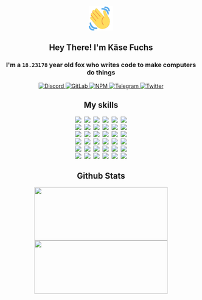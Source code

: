 <div><p align=center><img src=./resources/images/wave.gif width=64px height=64px></p><h2 align=center>Hey There! I'm Käse Fuchs</h2><h3 align=center>I'm a <code>18.23178</code> year old fox who writes code to make computers do things</h3><p align=center><a href=https://discord.com/users/507526681125322772><img alt=Discord src="https://img.shields.io/badge/Discord-5865F2?logo=discord&logoColor=white&style=flat-square#4518e464cebd6c810213b79f720472d3"> </a><a href=https://gitlab.com/kasefuchs><img alt=GitLab src="https://img.shields.io/badge/GitLab-330F63?logo=gitlab&logoColor=white&style=flat-square#4518e464cebd6c810213b79f720472d3"> </a><a href=https://npmjs.com/~kasefuchs><img alt=NPM src="https://img.shields.io/badge/NPM-CB3837?logo=npm&logoColor=white&style=flat-square#4518e464cebd6c810213b79f720472d3"> </a><a href=https://t.me/kasefuchs><img alt=Telegram src="https://img.shields.io/badge/Telegram-2CA5E0?logo=telegram&logoColor=white&style=flat-square#4518e464cebd6c810213b79f720472d3"> </a><a href=https://twitter.com/kasefuchs><img alt=Twitter src="https://img.shields.io/badge/Twitter-1DA1F2?logo=twitter&logoColor=white&style=flat-square#4518e464cebd6c810213b79f720472d3"></a></p><h2 align=center>My skills</h2><p align=center><a href=https://aws.amazon.com/ ><picture><source srcset="https://skillicons.dev/icons?i=aws&theme=dark#4518e464cebd6c810213b79f720472d3" media="(prefers-color-scheme: dark)"><source srcset="https://skillicons.dev/icons?i=aws&theme=light#4518e464cebd6c810213b79f720472d3" media="(prefers-color-scheme: light), (prefers-color-scheme: no-preference)"><img src="https://skillicons.dev/icons?i=aws&theme=light#4518e464cebd6c810213b79f720472d3"></picture></a>&nbsp;&nbsp;<a href=https://en.wikipedia.org/wiki/Bash_(Unix_shell)><picture><source srcset="https://skillicons.dev/icons?i=bash&theme=dark#4518e464cebd6c810213b79f720472d3" media="(prefers-color-scheme: dark)"><source srcset="https://skillicons.dev/icons?i=bash&theme=light#4518e464cebd6c810213b79f720472d3" media="(prefers-color-scheme: light), (prefers-color-scheme: no-preference)"><img src="https://skillicons.dev/icons?i=bash&theme=light#4518e464cebd6c810213b79f720472d3"></picture></a>&nbsp;&nbsp;<a href=https://discord.com/developers/docs><picture><source srcset="https://skillicons.dev/icons?i=bots&theme=dark#4518e464cebd6c810213b79f720472d3" media="(prefers-color-scheme: dark)"><source srcset="https://skillicons.dev/icons?i=bots&theme=light#4518e464cebd6c810213b79f720472d3" media="(prefers-color-scheme: light), (prefers-color-scheme: no-preference)"><img src="https://skillicons.dev/icons?i=bots&theme=light#4518e464cebd6c810213b79f720472d3"></picture></a>&nbsp;&nbsp;<a href=https://www.cloudflare.com/ ><picture><source srcset="https://skillicons.dev/icons?i=cloudflare&theme=dark#4518e464cebd6c810213b79f720472d3" media="(prefers-color-scheme: dark)"><source srcset="https://skillicons.dev/icons?i=cloudflare&theme=light#4518e464cebd6c810213b79f720472d3" media="(prefers-color-scheme: light), (prefers-color-scheme: no-preference)"><img src="https://skillicons.dev/icons?i=cloudflare&theme=light#4518e464cebd6c810213b79f720472d3"></picture></a>&nbsp;&nbsp;<a href=https://en.wikipedia.org/wiki/CSS><picture><source srcset="https://skillicons.dev/icons?i=css&theme=dark#4518e464cebd6c810213b79f720472d3" media="(prefers-color-scheme: dark)"><source srcset="https://skillicons.dev/icons?i=css&theme=light#4518e464cebd6c810213b79f720472d3" media="(prefers-color-scheme: light), (prefers-color-scheme: no-preference)"><img src="https://skillicons.dev/icons?i=css&theme=light#4518e464cebd6c810213b79f720472d3"></picture></a>&nbsp;&nbsp;<a href=https://www.docker.com/ ><picture><source srcset="https://skillicons.dev/icons?i=docker&theme=dark#4518e464cebd6c810213b79f720472d3" media="(prefers-color-scheme: dark)"><source srcset="https://skillicons.dev/icons?i=docker&theme=light#4518e464cebd6c810213b79f720472d3" media="(prefers-color-scheme: light), (prefers-color-scheme: no-preference)"><img src="https://skillicons.dev/icons?i=docker&theme=light#4518e464cebd6c810213b79f720472d3"></picture></a><br><a href=https://www.electronjs.org/ ><picture><source srcset="https://skillicons.dev/icons?i=electron&theme=dark#4518e464cebd6c810213b79f720472d3" media="(prefers-color-scheme: dark)"><source srcset="https://skillicons.dev/icons?i=electron&theme=light#4518e464cebd6c810213b79f720472d3" media="(prefers-color-scheme: light), (prefers-color-scheme: no-preference)"><img src="https://skillicons.dev/icons?i=electron&theme=light#4518e464cebd6c810213b79f720472d3"></picture></a>&nbsp;&nbsp;<a href=https://expressjs.com/ ><picture><source srcset="https://skillicons.dev/icons?i=express&theme=dark#4518e464cebd6c810213b79f720472d3" media="(prefers-color-scheme: dark)"><source srcset="https://skillicons.dev/icons?i=express&theme=light#4518e464cebd6c810213b79f720472d3" media="(prefers-color-scheme: light), (prefers-color-scheme: no-preference)"><img src="https://skillicons.dev/icons?i=express&theme=light#4518e464cebd6c810213b79f720472d3"></picture></a>&nbsp;&nbsp;<a href=https://www.figma.com/ ><picture><source srcset="https://skillicons.dev/icons?i=figma&theme=dark#4518e464cebd6c810213b79f720472d3" media="(prefers-color-scheme: dark)"><source srcset="https://skillicons.dev/icons?i=figma&theme=light#4518e464cebd6c810213b79f720472d3" media="(prefers-color-scheme: light), (prefers-color-scheme: no-preference)"><img src="https://skillicons.dev/icons?i=figma&theme=light#4518e464cebd6c810213b79f720472d3"></picture></a>&nbsp;&nbsp;<a href=https://firebase.google.com/ ><picture><source srcset="https://skillicons.dev/icons?i=firebase&theme=dark#4518e464cebd6c810213b79f720472d3" media="(prefers-color-scheme: dark)"><source srcset="https://skillicons.dev/icons?i=firebase&theme=light#4518e464cebd6c810213b79f720472d3" media="(prefers-color-scheme: light), (prefers-color-scheme: no-preference)"><img src="https://skillicons.dev/icons?i=firebase&theme=light#4518e464cebd6c810213b79f720472d3"></picture></a>&nbsp;&nbsp;<a href=https://flask.palletsprojects.com/ ><picture><source srcset="https://skillicons.dev/icons?i=flask&theme=dark#4518e464cebd6c810213b79f720472d3" media="(prefers-color-scheme: dark)"><source srcset="https://skillicons.dev/icons?i=flask&theme=light#4518e464cebd6c810213b79f720472d3" media="(prefers-color-scheme: light), (prefers-color-scheme: no-preference)"><img src="https://skillicons.dev/icons?i=flask&theme=light#4518e464cebd6c810213b79f720472d3"></picture></a>&nbsp;&nbsp;<a href=https://cloud.google.com/ ><picture><source srcset="https://skillicons.dev/icons?i=gcp&theme=dark#4518e464cebd6c810213b79f720472d3" media="(prefers-color-scheme: dark)"><source srcset="https://skillicons.dev/icons?i=gcp&theme=light#4518e464cebd6c810213b79f720472d3" media="(prefers-color-scheme: light), (prefers-color-scheme: no-preference)"><img src="https://skillicons.dev/icons?i=gcp&theme=light#4518e464cebd6c810213b79f720472d3"></picture></a><br><a href=https://git-scm.com/ ><picture><source srcset="https://skillicons.dev/icons?i=git&theme=dark#4518e464cebd6c810213b79f720472d3" media="(prefers-color-scheme: dark)"><source srcset="https://skillicons.dev/icons?i=git&theme=light#4518e464cebd6c810213b79f720472d3" media="(prefers-color-scheme: light), (prefers-color-scheme: no-preference)"><img src="https://skillicons.dev/icons?i=git&theme=light#4518e464cebd6c810213b79f720472d3"></picture></a>&nbsp;&nbsp;<a href=https://github.com/ ><picture><source srcset="https://skillicons.dev/icons?i=github&theme=dark#4518e464cebd6c810213b79f720472d3" media="(prefers-color-scheme: dark)"><source srcset="https://skillicons.dev/icons?i=github&theme=light#4518e464cebd6c810213b79f720472d3" media="(prefers-color-scheme: light), (prefers-color-scheme: no-preference)"><img src="https://skillicons.dev/icons?i=github&theme=light#4518e464cebd6c810213b79f720472d3"></picture></a>&nbsp;&nbsp;<a href=https://gitlab.com/ ><picture><source srcset="https://skillicons.dev/icons?i=gitlab&theme=dark#4518e464cebd6c810213b79f720472d3" media="(prefers-color-scheme: dark)"><source srcset="https://skillicons.dev/icons?i=gitlab&theme=light#4518e464cebd6c810213b79f720472d3" media="(prefers-color-scheme: light), (prefers-color-scheme: no-preference)"><img src="https://skillicons.dev/icons?i=gitlab&theme=light#4518e464cebd6c810213b79f720472d3"></picture></a>&nbsp;&nbsp;<a href=https://www.heroku.com/ ><picture><source srcset="https://skillicons.dev/icons?i=heroku&theme=dark#4518e464cebd6c810213b79f720472d3" media="(prefers-color-scheme: dark)"><source srcset="https://skillicons.dev/icons?i=heroku&theme=light#4518e464cebd6c810213b79f720472d3" media="(prefers-color-scheme: light), (prefers-color-scheme: no-preference)"><img src="https://skillicons.dev/icons?i=heroku&theme=light#4518e464cebd6c810213b79f720472d3"></picture></a>&nbsp;&nbsp;<a href=https://en.wikipedia.org/wiki/HTML><picture><source srcset="https://skillicons.dev/icons?i=html&theme=dark#4518e464cebd6c810213b79f720472d3" media="(prefers-color-scheme: dark)"><source srcset="https://skillicons.dev/icons?i=html&theme=light#4518e464cebd6c810213b79f720472d3" media="(prefers-color-scheme: light), (prefers-color-scheme: no-preference)"><img src="https://skillicons.dev/icons?i=html&theme=light#4518e464cebd6c810213b79f720472d3"></picture></a>&nbsp;&nbsp;<a href=https://en.wikipedia.org/wiki/JavaScript><picture><source srcset="https://skillicons.dev/icons?i=js&theme=dark#4518e464cebd6c810213b79f720472d3" media="(prefers-color-scheme: dark)"><source srcset="https://skillicons.dev/icons?i=js&theme=light#4518e464cebd6c810213b79f720472d3" media="(prefers-color-scheme: light), (prefers-color-scheme: no-preference)"><img src="https://skillicons.dev/icons?i=js&theme=light#4518e464cebd6c810213b79f720472d3"></picture></a><br><a href=https://en.wikipedia.org/wiki/Linux><picture><source srcset="https://skillicons.dev/icons?i=linux&theme=dark#4518e464cebd6c810213b79f720472d3" media="(prefers-color-scheme: dark)"><source srcset="https://skillicons.dev/icons?i=linux&theme=light#4518e464cebd6c810213b79f720472d3" media="(prefers-color-scheme: light), (prefers-color-scheme: no-preference)"><img src="https://skillicons.dev/icons?i=linux&theme=light#4518e464cebd6c810213b79f720472d3"></picture></a>&nbsp;&nbsp;<a href=https://mui.com/ ><picture><source srcset="https://skillicons.dev/icons?i=materialui&theme=dark#4518e464cebd6c810213b79f720472d3" media="(prefers-color-scheme: dark)"><source srcset="https://skillicons.dev/icons?i=materialui&theme=light#4518e464cebd6c810213b79f720472d3" media="(prefers-color-scheme: light), (prefers-color-scheme: no-preference)"><img src="https://skillicons.dev/icons?i=materialui&theme=light#4518e464cebd6c810213b79f720472d3"></picture></a>&nbsp;&nbsp;<a href=https://en.wikipedia.org/wiki/Markdown><picture><source srcset="https://skillicons.dev/icons?i=md&theme=dark#4518e464cebd6c810213b79f720472d3" media="(prefers-color-scheme: dark)"><source srcset="https://skillicons.dev/icons?i=md&theme=light#4518e464cebd6c810213b79f720472d3" media="(prefers-color-scheme: light), (prefers-color-scheme: no-preference)"><img src="https://skillicons.dev/icons?i=md&theme=light#4518e464cebd6c810213b79f720472d3"></picture></a>&nbsp;&nbsp;<a href=https://www.mongodb.com/ ><picture><source srcset="https://skillicons.dev/icons?i=mongodb&theme=dark#4518e464cebd6c810213b79f720472d3" media="(prefers-color-scheme: dark)"><source srcset="https://skillicons.dev/icons?i=mongodb&theme=light#4518e464cebd6c810213b79f720472d3" media="(prefers-color-scheme: light), (prefers-color-scheme: no-preference)"><img src="https://skillicons.dev/icons?i=mongodb&theme=light#4518e464cebd6c810213b79f720472d3"></picture></a>&nbsp;&nbsp;<a href=https://www.mysql.com/ ><picture><source srcset="https://skillicons.dev/icons?i=mysql&theme=dark#4518e464cebd6c810213b79f720472d3" media="(prefers-color-scheme: dark)"><source srcset="https://skillicons.dev/icons?i=mysql&theme=light#4518e464cebd6c810213b79f720472d3" media="(prefers-color-scheme: light), (prefers-color-scheme: no-preference)"><img src="https://skillicons.dev/icons?i=mysql&theme=light#4518e464cebd6c810213b79f720472d3"></picture></a>&nbsp;&nbsp;<a href=https://nextjs.org/ ><picture><source srcset="https://skillicons.dev/icons?i=nextjs&theme=dark#4518e464cebd6c810213b79f720472d3" media="(prefers-color-scheme: dark)"><source srcset="https://skillicons.dev/icons?i=nextjs&theme=light#4518e464cebd6c810213b79f720472d3" media="(prefers-color-scheme: light), (prefers-color-scheme: no-preference)"><img src="https://skillicons.dev/icons?i=nextjs&theme=light#4518e464cebd6c810213b79f720472d3"></picture></a><br><a href=https://nodejs.org/en/ ><picture><source srcset="https://skillicons.dev/icons?i=nodejs&theme=dark#4518e464cebd6c810213b79f720472d3" media="(prefers-color-scheme: dark)"><source srcset="https://skillicons.dev/icons?i=nodejs&theme=light#4518e464cebd6c810213b79f720472d3" media="(prefers-color-scheme: light), (prefers-color-scheme: no-preference)"><img src="https://skillicons.dev/icons?i=nodejs&theme=light#4518e464cebd6c810213b79f720472d3"></picture></a>&nbsp;&nbsp;<a href=https://www.postgresql.org/ ><picture><source srcset="https://skillicons.dev/icons?i=postgres&theme=dark#4518e464cebd6c810213b79f720472d3" media="(prefers-color-scheme: dark)"><source srcset="https://skillicons.dev/icons?i=postgres&theme=light#4518e464cebd6c810213b79f720472d3" media="(prefers-color-scheme: light), (prefers-color-scheme: no-preference)"><img src="https://skillicons.dev/icons?i=postgres&theme=light#4518e464cebd6c810213b79f720472d3"></picture></a>&nbsp;&nbsp;<a href=https://learn.microsoft.com/en-us/powershell/ ><picture><source srcset="https://skillicons.dev/icons?i=powershell&theme=dark#4518e464cebd6c810213b79f720472d3" media="(prefers-color-scheme: dark)"><source srcset="https://skillicons.dev/icons?i=powershell&theme=light#4518e464cebd6c810213b79f720472d3" media="(prefers-color-scheme: light), (prefers-color-scheme: no-preference)"><img src="https://skillicons.dev/icons?i=powershell&theme=light#4518e464cebd6c810213b79f720472d3"></picture></a>&nbsp;&nbsp;<a href=https://www.python.org/ ><picture><source srcset="https://skillicons.dev/icons?i=py&theme=dark#4518e464cebd6c810213b79f720472d3" media="(prefers-color-scheme: dark)"><source srcset="https://skillicons.dev/icons?i=py&theme=light#4518e464cebd6c810213b79f720472d3" media="(prefers-color-scheme: light), (prefers-color-scheme: no-preference)"><img src="https://skillicons.dev/icons?i=py&theme=light#4518e464cebd6c810213b79f720472d3"></picture></a>&nbsp;&nbsp;<a href=https://www.raspberrypi.org/ ><picture><source srcset="https://skillicons.dev/icons?i=raspberrypi&theme=dark#4518e464cebd6c810213b79f720472d3" media="(prefers-color-scheme: dark)"><source srcset="https://skillicons.dev/icons?i=raspberrypi&theme=light#4518e464cebd6c810213b79f720472d3" media="(prefers-color-scheme: light), (prefers-color-scheme: no-preference)"><img src="https://skillicons.dev/icons?i=raspberrypi&theme=light#4518e464cebd6c810213b79f720472d3"></picture></a>&nbsp;&nbsp;<a href=https://reactjs.org/ ><picture><source srcset="https://skillicons.dev/icons?i=react&theme=dark#4518e464cebd6c810213b79f720472d3" media="(prefers-color-scheme: dark)"><source srcset="https://skillicons.dev/icons?i=react&theme=light#4518e464cebd6c810213b79f720472d3" media="(prefers-color-scheme: light), (prefers-color-scheme: no-preference)"><img src="https://skillicons.dev/icons?i=react&theme=light#4518e464cebd6c810213b79f720472d3"></picture></a><br><a href=https://redux.js.org/ ><picture><source srcset="https://skillicons.dev/icons?i=redux&theme=dark#4518e464cebd6c810213b79f720472d3" media="(prefers-color-scheme: dark)"><source srcset="https://skillicons.dev/icons?i=redux&theme=light#4518e464cebd6c810213b79f720472d3" media="(prefers-color-scheme: light), (prefers-color-scheme: no-preference)"><img src="https://skillicons.dev/icons?i=redux&theme=light#4518e464cebd6c810213b79f720472d3"></picture></a>&nbsp;&nbsp;<a href=https://en.wikipedia.org/wiki/Regular_expression><picture><source srcset="https://skillicons.dev/icons?i=regex&theme=dark#4518e464cebd6c810213b79f720472d3" media="(prefers-color-scheme: dark)"><source srcset="https://skillicons.dev/icons?i=regex&theme=light#4518e464cebd6c810213b79f720472d3" media="(prefers-color-scheme: light), (prefers-color-scheme: no-preference)"><img src="https://skillicons.dev/icons?i=regex&theme=light#4518e464cebd6c810213b79f720472d3"></picture></a>&nbsp;&nbsp;<a href=https://en.wikipedia.org/wiki/Sass_(stylesheet_language)><picture><source srcset="https://skillicons.dev/icons?i=sass&theme=dark#4518e464cebd6c810213b79f720472d3" media="(prefers-color-scheme: dark)"><source srcset="https://skillicons.dev/icons?i=sass&theme=light#4518e464cebd6c810213b79f720472d3" media="(prefers-color-scheme: light), (prefers-color-scheme: no-preference)"><img src="https://skillicons.dev/icons?i=sass&theme=light#4518e464cebd6c810213b79f720472d3"></picture></a>&nbsp;&nbsp;<a href=https://www.typescriptlang.org/ ><picture><source srcset="https://skillicons.dev/icons?i=ts&theme=dark#4518e464cebd6c810213b79f720472d3" media="(prefers-color-scheme: dark)"><source srcset="https://skillicons.dev/icons?i=ts&theme=light#4518e464cebd6c810213b79f720472d3" media="(prefers-color-scheme: light), (prefers-color-scheme: no-preference)"><img src="https://skillicons.dev/icons?i=ts&theme=light#4518e464cebd6c810213b79f720472d3"></picture></a>&nbsp;&nbsp;<a href=https://unity.com/ ><picture><source srcset="https://skillicons.dev/icons?i=unity&theme=dark#4518e464cebd6c810213b79f720472d3" media="(prefers-color-scheme: dark)"><source srcset="https://skillicons.dev/icons?i=unity&theme=light#4518e464cebd6c810213b79f720472d3" media="(prefers-color-scheme: light), (prefers-color-scheme: no-preference)"><img src="https://skillicons.dev/icons?i=unity&theme=light#4518e464cebd6c810213b79f720472d3"></picture></a>&nbsp;&nbsp;<a href=https://workers.cloudflare.com/ ><picture><source srcset="https://skillicons.dev/icons?i=workers&theme=dark#4518e464cebd6c810213b79f720472d3" media="(prefers-color-scheme: dark)"><source srcset="https://skillicons.dev/icons?i=workers&theme=light#4518e464cebd6c810213b79f720472d3" media="(prefers-color-scheme: light), (prefers-color-scheme: no-preference)"><img src="https://skillicons.dev/icons?i=workers&theme=light#4518e464cebd6c810213b79f720472d3"></picture></a><br></p><h2 align=center>Github Stats</h2><p align=center><picture><source srcset="https://github-readme-stats-kasefuchs.vercel.app/api/?count_private=true&hide_border=true&hide_rank=true&line_height=20&hide_title=true&username=Kasefuchs&theme=dark#4518e464cebd6c810213b79f720472d3" media="(prefers-color-scheme: dark)"><source srcset="https://github-readme-stats-kasefuchs.vercel.app/api/?count_private=true&hide_border=true&hide_rank=true&line_height=20&hide_title=true&username=Kasefuchs&theme=light#4518e464cebd6c810213b79f720472d3" media="(prefers-color-scheme: light), (prefers-color-scheme: no-preference)"><img align=middle width=350 height=140 src="https://github-readme-stats-kasefuchs.vercel.app/api/?count_private=true&hide_border=true&hide_rank=true&line_height=20&hide_title=true&username=Kasefuchs&theme=light#4518e464cebd6c810213b79f720472d3"></picture><picture><source srcset="https://github-readme-stats-kasefuchs.vercel.app/api/top-langs/?count_private=true&hide_border=true&layout=compact&username=Kasefuchs&theme=dark#4518e464cebd6c810213b79f720472d3" media="(prefers-color-scheme: dark)"><source srcset="https://github-readme-stats-kasefuchs.vercel.app/api/top-langs/?count_private=true&hide_border=true&layout=compact&username=Kasefuchs&theme=light#4518e464cebd6c810213b79f720472d3" media="(prefers-color-scheme: light), (prefers-color-scheme: no-preference)"><img align=middle width=350 height=140 src="https://github-readme-stats-kasefuchs.vercel.app/api/top-langs/?count_private=true&hide_border=true&layout=compact&username=Kasefuchs&theme=light#4518e464cebd6c810213b79f720472d3"></picture></p><img src="https://hit.yhype.me/github/profile?user_id=64592097#4518e464cebd6c810213b79f720472d3" alt=""></div>